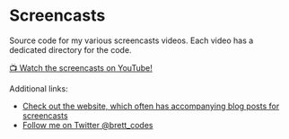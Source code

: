 # Screencasts

Source code for my various screencasts videos. Each video has a dedicated directory for the code.

[📺 Watch the screencasts on YouTube!](https://www.youtube.com/channel/UCQXaIyeRqHjK9EK41b8J3yQ)

Additional links:

- [Check out the website, which often has accompanying blog posts for screencasts](https://code.brettchalupa.com)
- [Follow me on Twitter @brett_codes](http://twitter.com/brett_codes)
